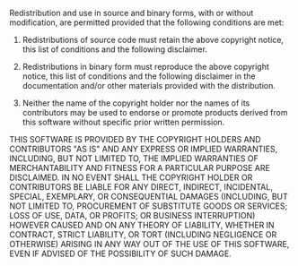 Redistribution and use in source and binary forms, with or without modification, are permitted provided that the following conditions are met:

1. Redistributions of source code must retain the above copyright notice, this list of conditions and the following disclaimer.

2. Redistributions in binary form must reproduce the above copyright notice, this list of conditions and the following disclaimer in the documentation and/or other materials
   provided with the distribution.

3. Neither the name of the copyright holder nor the names of its contributors may be used to endorse or promote products derived from this software without specific prior written
   permission.

THIS SOFTWARE IS PROVIDED BY THE COPYRIGHT HOLDERS AND CONTRIBUTORS "AS IS" AND ANY EXPRESS OR IMPLIED WARRANTIES, INCLUDING, BUT NOT LIMITED TO, THE IMPLIED WARRANTIES OF
MERCHANTABILITY AND FITNESS FOR A PARTICULAR PURPOSE ARE DISCLAIMED. IN NO EVENT SHALL THE COPYRIGHT HOLDER OR CONTRIBUTORS BE LIABLE FOR ANY DIRECT, INDIRECT, INCIDENTAL, SPECIAL,
EXEMPLARY, OR CONSEQUENTIAL DAMAGES (INCLUDING, BUT NOT LIMITED TO, PROCUREMENT OF SUBSTITUTE GOODS OR SERVICES; LOSS OF USE, DATA, OR PROFITS; OR BUSINESS INTERRUPTION) HOWEVER
CAUSED AND ON ANY THEORY OF LIABILITY, WHETHER IN CONTRACT, STRICT LIABILITY, OR TORT (INCLUDING NEGLIGENCE OR OTHERWISE) ARISING IN ANY WAY OUT OF THE USE OF THIS SOFTWARE, EVEN
IF ADVISED OF THE POSSIBILITY OF SUCH DAMAGE.
